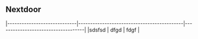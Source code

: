 ## Nextdoor

|-----------------------------|--------------------------------------------|------------------------------------|
|sdsfsd                       |                                     dfgd   | fdgf                               |
